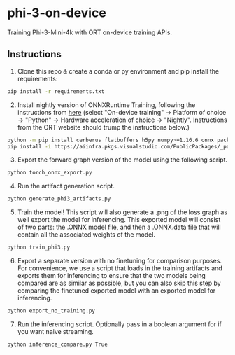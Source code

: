 # phi-3-on-device
Training Phi-3-Mini-4k with ORT on-device training APIs.

## Instructions
1. Clone this repo & create a conda or py environment and pip install the requirements:
```bash
pip install -r requirements.txt
```
2. Install nightly version of ONNXRuntime Training, following the instructions from [here](https://onnxruntime.ai/getting-started) (select "On-device training" -> Platform of choice -> "Python" -> Hardware acceleration of choice -> "Nightly". Instructions from the ORT website should trump the instructions below.)
```bash
python -m pip install cerberus flatbuffers h5py numpy>=1.16.6 onnx packaging protobuf sympy setuptools>=41.4.0
pip install -i https://aiinfra.pkgs.visualstudio.com/PublicPackages/_packaging/ORT-Nightly/pypi/simple/ onnxruntime-training
```
3. Export the forward graph version of the model using the following script. 
```bash
python torch_onnx_export.py
```
4. Run the artifact generation script.
```bash
python generate_phi3_artifacts.py
```
5. Train the model! This script will also generate a .png of the loss graph as well export the model for inferencing. This exported model will consist of two parts: the .ONNX model file, and then a .ONNX.data file that will contain all the associated weights of the model.
```bash
python train_phi3.py
```
6. Export a separate version with no finetuning for comparison purposes. For convenience, we use a script that loads in the training artifacts and exports them for inferencing to ensure that the two models being compared are as similar as possible, but you can also skip this step by comparing the finetuned exported model with an exported model for inferencing.
```bash
python export_no_training.py
```
7. Run the inferencing script. Optionally pass in a boolean argument for if you want naive streaming.
```bash
python inference_compare.py True
```

